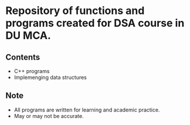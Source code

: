 # Repository of functions and programs created for DSA course in DU MCA.

## Contents
- C++ programs
- Implemenging data structures

## Note
- All programs are written for learning and academic practice.
- May or may not be accurate.

